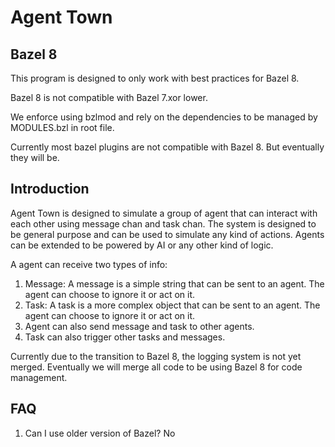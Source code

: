 # Agent Town

## Bazel 8

This program is designed to only work with best practices for Bazel 8.

Bazel 8 is not compatible with Bazel 7.xor lower.

We enforce using bzlmod and rely on the dependencies to be managed by MODULES.bzl in root file.

Currently most bazel plugins are not compatible with Bazel 8. But eventually they will be.

## Introduction

Agent Town is designed to simulate a group of agent that can interact with each other using message chan and task chan.
The system is designed to be general purpose and can be used to simulate any kind of actions. Agents can be extended to
be powered by AI or any other kind of logic.

A agent can receive two types of info:

1. Message: A message is a simple string that can be sent to an agent. The agent can choose to ignore it or act on it.
2. Task: A task is a more complex object that can be sent to an agent. The agent can choose to ignore it or act on it.
3. Agent can also send message and task to other agents.
4. Task can also trigger other tasks and messages.

Currently due to the transition to Bazel 8, the logging system is not yet merged. Eventually we will merge all code to be
using Bazel 8 for code management.

## FAQ

1. Can I use older version of Bazel?
    No
